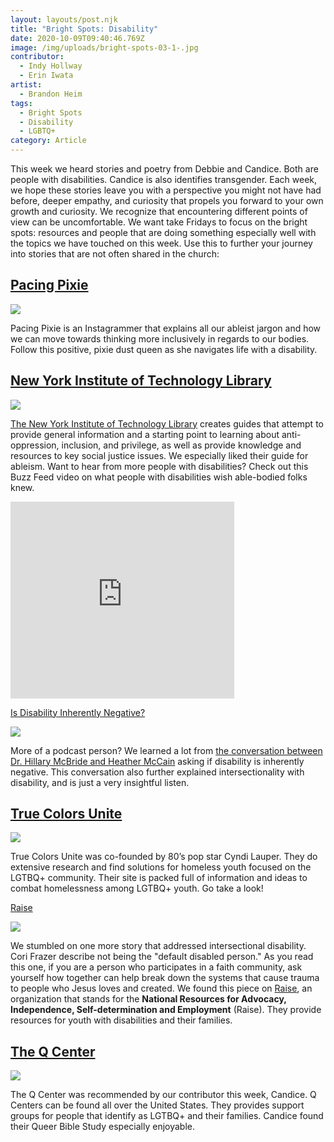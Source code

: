```yaml
---
layout: layouts/post.njk
title: "Bright Spots: Disability"
date: 2020-10-09T09:40:46.769Z
image: /img/uploads/bright-spots-03-1-.jpg
contributor:
  - Indy Hollway
  - Erin Iwata
artist:
  - Brandon Heim
tags:
  - Bright Spots
  - Disability
  - LGBTQ+
category: Article
---
```

This week we heard stories and poetry from Debbie and Candice. Both are people with disabilities. Candice is also identifies transgender. Each week, we hope these stories leave you with a perspective you might not have had before, deeper empathy, and curiosity that propels you forward to your own growth and curiosity. We recognize that encountering different points of view can be uncomfortable. We want take Fridays to focus on the bright spots: resources and people that are doing something especially well with the topics we have touched on this week. Use this to further your journey into stories that are not often shared in the church:  

## [Pacing Pixie](https://www.instagram.com/pacingpixie/)

![](/img/uploads/pixie.jpg)

Pacing Pixie is an Instagrammer that explains all our ableist jargon and how we can move towards thinking more inclusively in regards to our bodies. Follow this positive, pixie dust queen as she navigates life with a disability. 

## [New York Institute of Technology Library](https://libguides.nyit.edu/c.php?g=666045&p=4743728)

![](/img/uploads/newyorktech_library_web.jpg)

[The New York Institute of Technology Library](https://libguides.nyit.edu/c.php?g=666045&p=4743728) creates guides that attempt to provide general information and a starting point to learning about anti-oppression, inclusion, and privilege, as well as provide knowledge and resources to key social justice issues. We especially liked their guide for ableism. Want to hear from more people with disabilities? Check out this Buzz Feed video on what people with disabilities wish able-bodied folks knew.

<iframe width="358" height="315" src="https://www.youtube.com/embed/_b7k6pEnyQ4" frameborder="0" allow="accelerometer; autoplay; clipboard-write; encrypted-media; gyroscope; picture-in-picture" allowfullscreen></iframe>

[Is Disability Inherently Negative? ](https://theliturgists.com/podcast/2020/5/14/is-disability-inherently-negative)

![](/img/uploads/litergist.png)

More of a podcast person? We learned a lot from [the conversation between Dr. Hillary McBride and Heather McCain](https://theliturgists.com/podcast/2020/5/14/is-disability-inherently-negative) asking if disability is inherently negative. This conversation also further explained intersectionality with disability, and is just a very insightful listen. 



## [True Colors Unite](https://truecolorsunited.org/our-issue/)

![](/img/uploads/true-colors-unite-1-.jpg)

True Colors Unite was co-founded by 80’s pop star Cyndi Lauper. They do extensive research and find solutions for homeless youth focused on the LGTBQ+ community. Their site is packed full of information and ideas to combat homelessness among LGTBQ+ youth. Go take a look! 

[Raise](https://www.raisecenter.org/disability-and-intersectionality-not-the-default-disabled-person/)

![](/img/uploads/raise.png)

We stumbled on one more story that addressed intersectional disability. Cori Frazer describe not being the "default disabled person."  As you read this one, if you are a person who participates in a faith community, ask yourself how together can help break down the systems that cause trauma to people who Jesus loves and  created. We found this piece on [Raise](https://www.raisecenter.org/), an organization that stands for the **National Resources for Advocacy, Independence, Self-determination and Employment** (Raise). They provide resources for youth with disabilities and their families. 

## [The Q Center ](https://www.pdxqcenter.org/?gclid=CjwKCAjwh7H7BRBBEiwAPXjadt8wrYtTxl8VVBIFcLroTZeNgI6mFGRR7XZw_4HWXjXMaK7gAjkyRRoC-_sQAvD_BwE)

![](/img/uploads/q_center.jpg)

The Q Center was recommended by our contributor this week, Candice. Q Centers can be found all over the United States. They provides support groups for people that identify as LGTBQ+ and their families. Candice  found their Queer Bible Study especially enjoyable.